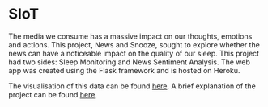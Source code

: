 # SIoT
The media we consume has a massive impact on our thoughts, emotions and actions. This project, News and Snooze, sought to explore whether the news can have a noticeable impact on the quality of our sleep. This project had two sides: Sleep Monitoring and News Sentiment Analysis. 
The web app was created using the Flask framework and is hosted on Heroku.

The visualisation of this data can be found [here](https://siot-web-app.herokuapp.com/).
A brief explanation of the project can be found [here](https://drive.google.com/file/d/1PpO3DGUIMbzaIG9FekYrDbY-yvBf1ovB/view?usp=sharing).
